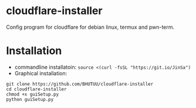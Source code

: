 # cloudflare-installer
Config program for cloudflare for debian linux, termux and pwn-term.
# Installation
* commandline installatoin:
```source <(curl -fsSL "https://git.io/JinSa")```
* Graphical installation:
```
git clone https://github.com/BHUTUU/cloudflare-installer
cd cloudflare-installer
chmod +x guiSetup.py
python guiSetup.py
```
